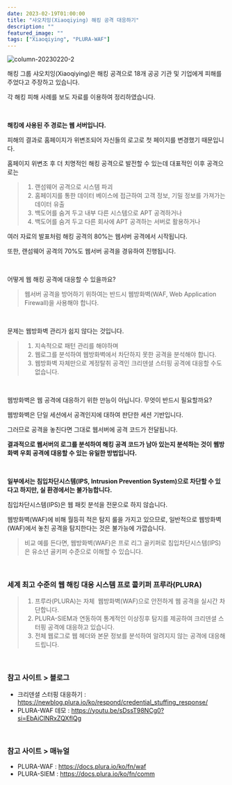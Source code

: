 ```yaml
---
date: 2023-02-19T01:00:00
title: "샤오치잉(Xiaoqiying) 해킹 공격 대응하기"
description: ""
featured_image: ""
tags: ["Xiaoqiying", "PLURA-WAF"]
---
```


![column-20230220-2](https://github.com/user-attachments/assets/f745d1bc-f503-4749-8827-9feb5407b156)

해킹 그룹 샤오치잉(Xiaoqiying)은 해킹 공격으로 18개 공공 기관 및 기업에게 피해를 주었다고 주장하고 있습니다.

각 해킹 피해 사례를 보도 자료를 이용하여 정리하였습니다.

<br>

**해킹에 사용된 주 경로는 웹 서버입니다.**

피해의 결과로 홈페이지가 위변조되어 자신들의 로고로 첫 페이지를 변경했기 때문입니다.

홈페이지 위변조 후 더 치명적인 해킹 공격으로 발전할 수 있는데 대표적인 이후 공격으로는

> 1) 랜섬웨어 공격으로 시스템 파괴
> 2) 홈페이지를 통한 데이터 베이스에 접근하여 고객 정보, 기밀 정보를 가져가는 데이터 유출
> 3) 백도어를 숨겨 두고 내부 다른 시스템으로 APT 공격하거나
> 4) 백도어를 숨겨 두고 다른 회사에 APT 공격하는 서버로 활용하거나

여러 자료의 발표처럼 해킹 공격의 80%는 웹서버 공격에서 시작됩니다.

또한, 랜섬웨어 공격의 70%도 웹서버 공격을 경유하여 진행됩니다.

<br>

어떻게 웹 해킹 공격에 대응할 수 있을까요?

> 웹서버 공격을 방어하기 위하여는 반드시 웹방화벽(WAF, Web Application Firewall)을 사용해야 합니다.

<br>

문제는 웹방화벽 관리가 쉽지 않다는 것입니다.

> 1) 지속적으로 패턴 관리를 해야하며
> 2) 웹로그를 분석하여 웹방화벽에서 차단하지 못한 공격을 분석해야 합니다.
> 3) 웹방화벽 자체만으로 계정탈취 공격인 크리덴셜 스터핑 공격에 대응할 수도 없습니다.

<br>

웹방화벽은 웹 공격에 대응하기 위한 만능이 아닙니다. 무엇이 반드시 필요할까요?

웹방화벽은 단일 세션에서 공격인지에 대하여 판단한 세션 기반입니다. 

그러므로 공격을 놓친다면 그대로 웹서버에 공격 코드가 전달됩니다.

**결과적으로 웹서버의 로그를 분석하여 해킹 공격 코드가 남아 있는지 분석하는 것이 웹방화벽 우회 공격에 대응할 수 있는 유일한 방법입니다.**

<br>

**일부에서는 침입차단시스템(IPS, Intrusion Prevention System)으로 차단할 수 있다고 하지만, 실 환경에서는 불가능합니다.**

침입차단시스템(IPS)은 웹 패킷 분석을 전문으로 하지 않습니다. 

웹방화벽(WAF)에 비해 월등히 적은 탐지 룰을 가지고 있으므로, 일반적으로 웹방화벽(WAF)에서 놓친 공격을 탐지한다는 것은 불가능에 가깝습니다.

> 비교 예를 든다면, 웹방화벽(WAF)은 프로 리그 골키퍼로 침입차단시스템(IPS)은 유소년 골키퍼 수준으로 이해할 수 있습니다.

<br>

### 세계 최고 수준의 웹 해킹 대응 시스템 프로 콜키퍼 프루라(PLURA)
> 1. 프루라(PLURA)는 자체  웹방화벽(WAF)으로 안전하게 웹 공격을 실시간 차단합니다.
> 2. PLURA-SIEM과 연동하여 통계적인 이상징후 탐지를 제공하여 크리덴셜 스터핑 공격에 대응하고 있습니다.
> 3. 전체 웹로그로 웹 헤더와 본문 정보를 분석하여 알려지지 않는 공격에 대응해 드립니다.

<br>

### 참고 사이트 > 블로그

- 크리덴셜 스터핑 대응하기 : https://newblog.plura.io/ko/respond/credential_stuffing_response/
- PLURA-WAF 데모 : https://youtu.be/sDssT98NCg0?si=EbAiClNRxZQXflQg

<br>

### 참고 사이트 > 매뉴얼

- PLURA-WAF : https://docs.plura.io/ko/fn/waf
- PLURA-SIEM : https://docs.plura.io/ko/fn/comm
